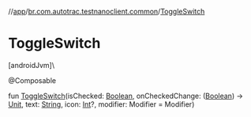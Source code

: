 //[app](../../index.md)/[br.com.autotrac.testnanoclient.common](index.md)/[ToggleSwitch](-toggle-switch.md)

# ToggleSwitch

[androidJvm]\

@Composable

fun [ToggleSwitch](-toggle-switch.md)(isChecked: [Boolean](https://kotlinlang.org/api/latest/jvm/stdlib/kotlin/-boolean/index.html), onCheckedChange: ([Boolean](https://kotlinlang.org/api/latest/jvm/stdlib/kotlin/-boolean/index.html)) -&gt; [Unit](https://kotlinlang.org/api/latest/jvm/stdlib/kotlin/-unit/index.html), text: [String](https://kotlinlang.org/api/latest/jvm/stdlib/kotlin/-string/index.html), icon: [Int](https://kotlinlang.org/api/latest/jvm/stdlib/kotlin/-int/index.html)?, modifier: Modifier = Modifier)
